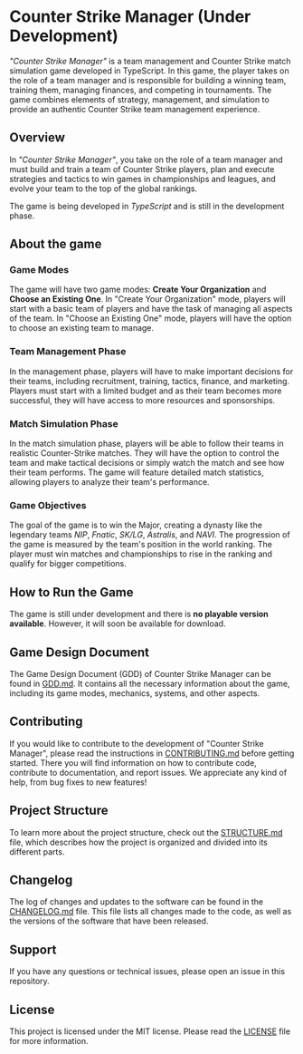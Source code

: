 # Counter Strike Manager (Under Development)

*"Counter Strike Manager"* is a team management and Counter Strike match simulation game developed in TypeScript. In this game, the player takes on the role of a team manager and is responsible for building a winning team, training them, managing finances, and competing in tournaments. The game combines elements of strategy, management, and simulation to provide an authentic Counter Strike team management experience.


## Overview
In *"Counter Strike Manager"*, you take on the role of a team manager and must build and train a team of Counter Strike players, plan and execute strategies and tactics to win games in championships and leagues, and evolve your team to the top of the global rankings.

The game is being developed in *TypeScript* and is still in the development phase.


## About the game

### Game Modes
The game will have two game modes: **Create Your Organization** and **Choose an Existing One**. In "Create Your Organization" mode, players will start with a basic team of players and have the task of managing all aspects of the team. In "Choose an Existing One" mode, players will have the option to choose an existing team to manage.

### Team Management Phase
In the management phase, players will have to make important decisions for their teams, including recruitment, training, tactics, finance, and marketing. Players must start with a limited budget and as their team becomes more successful, they will have access to more resources and sponsorships.

### Match Simulation Phase
In the match simulation phase, players will be able to follow their teams in realistic Counter-Strike matches. They will have the option to control the team and make tactical decisions or simply watch the match and see how their team performs. The game will feature detailed match statistics, allowing players to analyze their team's performance.

### Game Objectives
The goal of the game is to win the Major, creating a dynasty like the legendary teams *NIP*, *Fnatic*, *SK/LG*, *Astralis*, and *NAVI*. The progression of the game is measured by the team's position in the world ranking. The player must win matches and championships to rise in the ranking and qualify for bigger competitions.


## How to Run the Game
The game is still under development and there is **no playable version available**. However, it will soon be available for download.


## Game Design Document
The Game Design Document (GDD) of Counter Strike Manager can be found in [GDD.md](GDD.md). It contains all the necessary information about the game, including its game modes, mechanics, systems, and other aspects.


## Contributing
If you would like to contribute to the development of "Counter Strike Manager", please read the instructions in [CONTRIBUTING.md](docs/contributing/CONTRIBUTING.md) before getting started. There you will find information on how to contribute code, contribute to documentation, and report issues. We appreciate any kind of help, from bug fixes to new features!


## Project Structure
To learn more about the project structure, check out the [STRUCTURE.md](docs/STRUCTURE.md) file, which describes how the project is organized and divided into its different parts.


## Changelog
The log of changes and updates to the software can be found in the [CHANGELOG.md](docs/CHANGELOG.md) file. This file lists all changes made to the code, as well as the versions of the software that have been released.


## Support
If you have any questions or technical issues, please open an issue in this repository.


## License
This project is licensed under the MIT license. Please read the [LICENSE](LICENSE) file for more information.